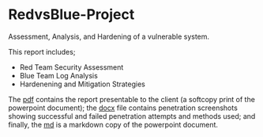 # RedvsBlue-Project

Assessment, Analysis, and Hardening of a vulnerable system.

This report includes;
   - Red Team Security Assessment
   - Blue Team Log Analysis
   - Hardenening and Mitigation Strategies

The [pdf](https://github.com/paulsbarrett/RedvsBlue-Project/blob/main/PSB%20Red%20vs%20Blue%20Project%202.pdf) contains the report presentable to the client (a softcopy print of the powerpoint document); the [docx](https://github.com/paulsbarrett/RedvsBlue-Project/blob/main/penetration_test_and_screenshots.docx) file contains penetration screenshots showing successful and failed penetration attempts and methods used; and finally, the [md](https://github.com/paulsbarrett/RedvsBlue-Project/blob/main/PSBRedvsBlueProject2.md) is a markdown copy of the powerpoint document.
